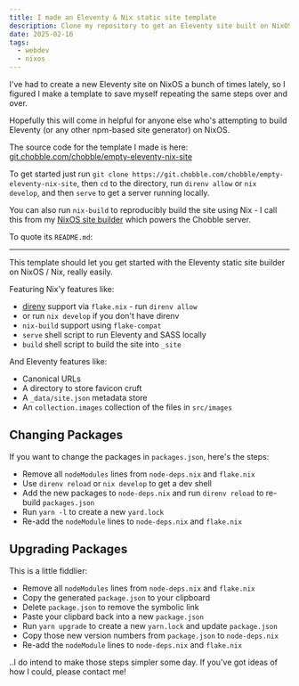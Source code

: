 ```yaml
---
title: I made an Eleventy & Nix static site template
description: Clone my repository to get an Eleventy site built on NixOS quick sharp
date: 2025-02-16
tags:
  - webdev
  - nixos
---
```


I've had to create a new Eleventy site on NixOS a bunch of times lately, so I figured I make a template to save myself repeating the same steps over and over.

Hopefully this will come in helpful for anyone else who's attempting to build Eleventy (or any other npm-based site generator) on NixOS.

The source code for the template I made is here: [git.chobble.com/chobble/empty-eleventy-nix-site](https://git.chobble.com/chobble/empty-eleventy-nix-site)

To get started just run `git clone https://git.chobble.com/chobble/empty-eleventy-nix-site`, then `cd` to the directory, run `direnv allow` or `nix develop`, and then `serve` to get a server running locally.

You can also run `nix-build` to reproducibly build the site using Nix - I call this from my [NixOS site builder](/blog/24-12-02-site-builder-updates/) which powers the Chobble server.

To quote its `README.md`:

---

This template should let you get started with the Eleventy static site builder on NixOS / Nix, really easily.

Featuring Nix'y features like:

- [direnv](https://direnv.net/) support via `flake.nix` - run `direnv allow`
- or run `nix develop` if you don't have direnv
- `nix-build` support using `flake-compat`
- `serve` shell script to run Eleventy and SASS locally
- `build` shell script to build the site into `_site`

And Eleventy features like:

- Canonical URLs
- A directory to store favicon cruft
- A `_data/site.json` metadata store
- An `collection.images` collection of the files in `src/images`

## Changing Packages

If you want to change the packages in `packages.json`, here's the steps:

- Remove all `nodeModules` lines from `node-deps.nix` and `flake.nix`
- Use `direnv reload` or `nix develop` to get a dev shell
- Add the new packages to `node-deps.nix` and run `direnv reload` to re-build `packages.json`
- Run `yarn -l` to create a new `yard.lock`
- Re-add the `nodeModule` lines to `node-deps.nix` and `flake.nix`

## Upgrading Packages

This is a little fiddlier:

- Remove all `nodeModules` lines from `node-deps.nix` and `flake.nix`
- Copy the generated `package.json` to your clipboard
- Delete `package.json` to remove the symbolic link
- Paste your clipbard back into a new `package.json`
- Run `yarn upgrade` to create a new `yarn.lock` and update `package.json`
- Copy those new version numbers from `package.json` to `node-deps.nix`
- Re-add the `nodeModule` lines to `node-deps.nix` and `flake.nix`

..I do intend to make those steps simpler some day. If you've got ideas of how I could, please contact me!

